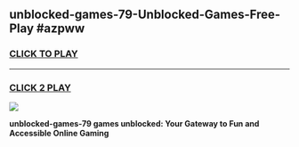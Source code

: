 
## unblocked-games-79-Unblocked-Games-Free-Play #azpww
<h3>
<a href="https://us.freeplayer.one?title=unblocked-games-79&ref=9M">CLICK TO PLAY</a></h3>
<hr>

<h3>
<a href="https://us.freeplayer.one?title=unblocked-games-79&ref=9M">CLICK 2 PLAY</a>
  
</h3>

<a href="https://us.freeplayer.one?title=unblocked-games-79&ref=9M"><img src="https://clearcache.store/games.png"></a>


**unblocked-games-79 games unblocked: Your Gateway to Fun and Accessible Online Gaming**
